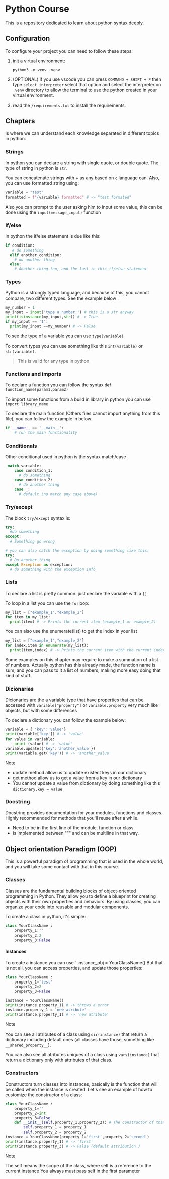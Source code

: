 # Python Course

This is a repository dedicated to learn about python syntax deeply.

## Configuration

To configure your project you can need to follow these steps:

1. init a virtual environment:
    ```shell
    python3 -m venv .venv
    ```

2. (OPTIONAL) if you use vscode you can press `COMMAND + SHIFT + P` then type `select interpreter` select that option and select the interpreter on `.venv` directory 
to allow the terminal to use the python created in your virtual environment.

3. read the `/requirements.txt` to install the requirements.

## Chapters

Is where we can understand each knowledge separated in different topics in python.

### Strings

In python you can declare a string with single quote, or double quote.
The type of string in python is `str`.

You can concatenate strings with + as any based on `c` language can.
Also, you can use formatted string using:
```py
variable = "test"
formatted = f"{variable} formatted" # -> "test formated"
```
Also you can prompt to the user asking him to input some value, this can be done using the `input(message_input)` function

### If/else

In python the if/else statement is due like this:
```py
if condition:
   # do something
  elif another_condition:
    # do another thing
  else:
    # Another thing too, and the last in this if/else statement
```

### Types

Python is a strongly typed language, and because of this, you cannot compare, two different types.
See the example below :
```py
my_number = 1
my_input = input('type a number:') # this is a str anyway
print(isinstance(my_input,str)) # -> True
if my_input == '1':
  print(my_input ==my_number) # -> False

```

To see the type of a variable you can use `type(variable)`

To convert types you can use something like this `int(variable)` or `str(variable)`.
> This is valid for any type in python

### Functions and imports

To declare a function you can follow the syntax `def function_name(param1,param2)`

To import some functions from a build in library in python you can use
`import library_name`

To declare the main function (Others files cannot import anything from this file), you can follow the example in below:

```py
if __name__ == '__main__':
    # run the main functionality
```
### Conditionals

Other conditional used in python is the syntax match/case

```py
 match variable:
    case condition_1:
      # do something
    case condition_2:
      # do another thing
    case _:
      # default (no match any case above)
```

### Try/except

The block `try/except` syntax is:

```py
try:
  #do something
except:
  # Something go wrong

# you can also catch the exception by doing something like this:
try:
  # Do another thing
except Exception as exception:
  # do something with the exception info
```
### Lists

To declare a list is pretty common. just declare the variable with a `[]`

To loop in a list you can use the `for`loop:

```py
my_list = ["example_1","example_2"]
for item in my_list:
  print(item) # -> Prints the current item (example_1 or example_2)
```

You can also use the enumerate(list) to get the index in your list
```py
my_list = ["example_1","example_2"]
for index,item in enumerate(my_list):
  print(item,index) # -> Prints the current item with the current index (example_1 0 or example_2 1)
```

Some examples on this chapter may require to make a summation of a list of numbers.
Actually python has this already made, the function name is sum, and you can pass to it a list of numbers,
making more easy doing that kind of stuff.

### Dicionaries

Dicionaries are the a variable type that have properties that can be
accessed with `variable["property"]` or `variable.property` very much like objects, but with some differences

To declare a dictionary you can follow the example below:

```py
variable = { 'key':'value'}
print(variable['key']) # -> 'value'
for value in variable:
    print (value) # -> 'value'
variable.update({'key':'another_value'})  
print(variable.get('key')) # -> 'another_value'
```
>[!NOTE]
> - update method allow us to update existent keys in our dictionary 
> - get method allow us to get a value from a key in our dictionary
> - You cannot update a value from dictionary by doing something like this `dictionary.key = value`

### Docstring

Docstring provides documentation for your modules, functions and classes. Highly recommended for methods that you'll reuse after a while.

- Need to be in the first line of the module, function or class
- is implemented between """ and can be multiline in that way.

## Object orientation Paradigm (OOP)
This is a powerful paradigm of programming that is used in the whole world, and you will take some contact with that in this course.
### Classes

Classes are the fundamental building blocks of object-oriented programming in Python.
They allow you to define a blueprint for creating objects with their own properties and behaviors.
By using classes, you can organize your code into reusable and modular components.

To create a class in python, it's simple:

```py
class YourClassName :
    property_1:''
    property_2:2
    property_3:False

```
#### Instances

To create a instance you can use ` instance_obj = YourClassName()
But that is not all, you can access properties, and update those properties:

```py
class YourClassName :
    property_1='test'
    property_2=2
    property_3=False

instance = YourClassName()
print(instance.property_1) # -> throws a error
instance.property_1 = 'new atribute'
print(instance.property_1) # -> 'new atribute'

```
>[!NOTE]
> You can see all atributes of a class using `dir(instance)` that return a dictionary 
> including default ones (all classes have those, something like `__shared_property__`).
>
> You can also see all atributes uniques of a class using `vars(instance)` that return a dictionary only with attributes of that class.

### Constructors

Constructors turn classes into instances, basically is the function that will be called when the instance is created.
Let's see an example of how to customize the constructor of a class:

```py
class YourClassName :
    property_1=''
    property_2=int
    property_3=False
    def __init__(self,property_1,property_2): # The constructor of that class
        self.property_1 = property_1 
        self.property_2 = property_2
instance = YourClassName(property_1='first',property_2='second')
print(instance.property_1) # -> 'first'
print(instance.property_3) # -> False (default attribution )

```
>[!NOTE]
> The self means the scope of the class, where self is a reference to the current instance
> You always must pass self in the first parameter
